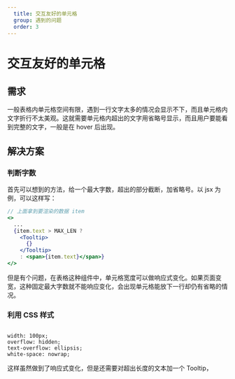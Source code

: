 ```yaml
---
  title: 交互友好的单元格
  group: 遇到的问题
  order: 3
---
```


# 交互友好的单元格

## 需求

一般表格内单元格空间有限，遇到一行文字太多的情况会显示不下，而且单元格内文字折行不太美观。这就需要单元格内超出的文字用省略号显示，而且用户要能看到完整的文字，一般是在 hover 后出现。

## 解决方案

### 判断字数

首先可以想到的方法，给一个最大字数，超出的部分截断，加省略号。以 jsx 为例，可以这样写：

``` jsx | pure
// 上面拿到要渲染的数据 item
<>
  ...
  {item.text > MAX_LEN ? 
    <Tooltip>
      {}
    </Tooltip>
    : <span>{item.text}</span>}
</>
```

但是有个问题，在表格这种组件中，单元格宽度可以做响应式变化。如果页面变宽，这种固定最大字数就不能响应变化，会出现单元格能放下一行却仍有省略的情况。

### 利用 CSS 样式

``` less

width: 100px;
overflow: hidden;
text-overflow: ellipsis;
white-space: nowrap;

```

这样虽然做到了响应式变化，但是还需要对超出长度的文本加一个 Tooltip，